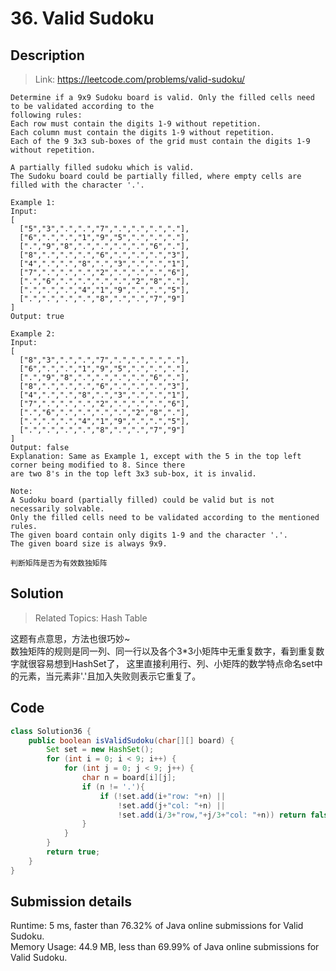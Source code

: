 # 36. Valid Sudoku

## Description

> Link: https://leetcode.com/problems/valid-sudoku/

```
Determine if a 9x9 Sudoku board is valid. Only the filled cells need to be validated according to the 
following rules:
Each row must contain the digits 1-9 without repetition.
Each column must contain the digits 1-9 without repetition.
Each of the 9 3x3 sub-boxes of the grid must contain the digits 1-9 without repetition.

A partially filled sudoku which is valid.
The Sudoku board could be partially filled, where empty cells are filled with the character '.'.

Example 1:
Input:
[
  ["5","3",".",".","7",".",".",".","."],
  ["6",".",".","1","9","5",".",".","."],
  [".","9","8",".",".",".",".","6","."],
  ["8",".",".",".","6",".",".",".","3"],
  ["4",".",".","8",".","3",".",".","1"],
  ["7",".",".",".","2",".",".",".","6"],
  [".","6",".",".",".",".","2","8","."],
  [".",".",".","4","1","9",".",".","5"],
  [".",".",".",".","8",".",".","7","9"]
]
Output: true

Example 2:
Input:
[
  ["8","3",".",".","7",".",".",".","."],
  ["6",".",".","1","9","5",".",".","."],
  [".","9","8",".",".",".",".","6","."],
  ["8",".",".",".","6",".",".",".","3"],
  ["4",".",".","8",".","3",".",".","1"],
  ["7",".",".",".","2",".",".",".","6"],
  [".","6",".",".",".",".","2","8","."],
  [".",".",".","4","1","9",".",".","5"],
  [".",".",".",".","8",".",".","7","9"]
]
Output: false
Explanation: Same as Example 1, except with the 5 in the top left corner being modified to 8. Since there 
are two 8's in the top left 3x3 sub-box, it is invalid.
    
Note:
A Sudoku board (partially filled) could be valid but is not necessarily solvable.
Only the filled cells need to be validated according to the mentioned rules.
The given board contain only digits 1-9 and the character '.'.
The given board size is always 9x9.

判断矩阵是否为有效数独矩阵

```


## Solution

> Related Topics: Hash Table

这题有点意思，方法也很巧妙~<br>
数独矩阵的规则是同一列、同一行以及各个3*3小矩阵中无重复数字，看到重复数字就很容易想到HashSet了，
这里直接利用行、列、小矩阵的数学特点命名set中的元素，当元素非'.'且加入失败则表示它重复了。


## Code

```java
class Solution36 {
    public boolean isValidSudoku(char[][] board) {
        Set set = new HashSet();
        for (int i = 0; i < 9; i++) {
            for (int j = 0; j < 9; j++) {
                char n = board[i][j];
                if (n != '.'){
                    if (!set.add(i+"row: "+n) || 
                        !set.add(j+"col: "+n) ||
                        !set.add(i/3+"row,"+j/3+"col: "+n)) return false;
                }
            }
        }
        return true;
    }
}
```


## Submission details
Runtime: 5 ms, faster than 76.32% of Java online submissions for Valid Sudoku.<br>
Memory Usage: 44.9 MB, less than 69.99% of Java online submissions for Valid Sudoku.
